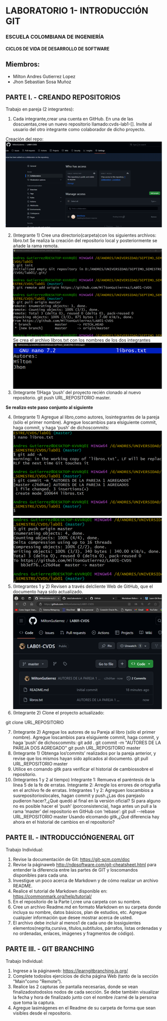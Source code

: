 # LABORATORIO 1- INTRODUCCIÓN GIT
### ESCUELA COLOMBIANA DE INGENIERÍA
#### CICLOS DE VIDA DE DESARROLLO DE SOFTWARE

## Miembros:
* Milton Andres Gutierrez Lopez
* Jhon Sebastian Sosa Muñoz
## PARTE I. - CREANDO REPOSITORIOS
Trabajo en pareja (2 integrantes):
1. Cada integrante,crear una cuenta en GitHub.
En una de las doscuentas,cree un nuevo repositorio llamado:cvds-lab1-[].
Invite al usuario del otro integrante como colaborador de dicho proyecto.

Creación del repo:
![Image][1]



2. (Integrante 1) Cree una directorio(carpeta)con los siguientes archivos:
libro.txt
Se realiza la creación del repositorio local y posteriormente se añade la rama remota.
![Image2][2]
Se crea el archivo libros.txt con los nombres de los dos integrantes
![Image3][3]
4. (Integrante 1)Haga ‘push’ del proyecto recién clonado al nuevo repositorio.
git push URL_REPOSITORIO master.


**Se realizo este paso conjunto al siguiente**

4. (Integrante 1) Agregue al libro,como autores, losintegrantes de la pareja (sólo el primer nombre). Agregue loscambios para elsiguiente commit,
haga commit, y haga ‘push’ de dichoscommits:
![Image4][4]
![Image5][5]
5. (Integrantes 1 y 2) Revisen a través delcliente Web de GitHub, que el documento haya sido actualizado.
![Image5][6]
6. (Integrante 2) Clone el proyecto actualizado:

git clone URL_REPOSITORIO


7. (Integrante 2) Agregue los autores de su Pareja al libro (sólo el primer nombre). Agregue loscambios para elsiguiente commit, haga commit, y haga
‘push’ de dichoscommits:
git add .
git commit -m "AUTORES DE LA PAREJA DOS AGREGADO"
git push URL_REPOSITORIO master
8. (Integrante 1) Obtenga los‘commits’ realizados por la pareja anterior, y revise que los mismos hayan sido aplicados al documento.
git pull URL_REPOSITORIO master
9. Utilice en comando gitk para verificar el historial de cambiossobre el repositorio.
10. (Integrantes 1 y 2 al tiempo)
Integrante 1: Remueva el paréntesis de la línea 5 de la fe de erratas.
Integrante 2: Arregle los errores de ortografía en el archivo fe de erratas.
Integrantes 1 y 2: Agreguen loscambios a susrepositorioslocales, hagan commit y push.¿Las dos parejaslo pudieron hacer?,¿Qué quedó al final en la
versión oficial?
Si para alguno no es posible hacer el ‘push’ (porconsistencia), haga antes un pull a la rama ‘master’ del repositorio en GitHub con ‘rebase’:
git pull --rebase URL_REPOSITORIO master
Usando elcomando gitk,¿Qué diferencia hay ahora en el historial de cambios en el repositorio?

## PARTE II. - INTRODUCCIÓNGENERAL GIT
Trabajo Individual:
1. Revise la documentación de Git: https://git-scm.com/doc
2. Revise la páginaweb http://ndpsoftware.com/git-cheatsheet.html para entender la diferencia entre las partes de GIT y loscomandos disponibles para
cada una.
3. Investigue un poco acerca de Markdown y de cómo realizar un archivo README.
4. Realice el tutorial de Markdown disponible en: https://commonmark.org/help/tutorial/
5. En el repositorio de la Parte I,cree una carpeta con su nombre.
6. Cree un archivo Readme.md en formato Markdown en su carpeta donde incluya su nombre, datos básicos, plan de estudios, etc. Agregue
cualquier información que desee mostrar acerca de usted.
7. El archivo debe incluir al menos1 de cada uno de lossiguientes elementos(negrita,cursiva, títulos,subtítulos, párrafos, listas ordenadas y no
ordenadas, enlaces, imágenes y fragmentos de código).

## PARTE III. - GIT BRANCHING
Trabajo Individual:
1. Ingrese a la páginaweb: https://learngitbranching.js.org/
2. Complete todoslos ejercicios de dicha página Web (tanto de la sección "Main"como "Remote").
3. Realice las 2 capturas de pantalla necesarias, donde se vean finalizadostodoslos nodos de cada sección. Se debe también visualizar la fecha y hora de
finalizado junto con el nombre /carné de la persona que toma la captura.
4. Agregue lasimágenes en el Readme de su carpeta de forma que sean visibles desde el repositorio.

[1]: https://github.com/MiltonGutierrez/LAB01-CVDS/blob/master/images/1.png
[2]: https://github.com/MiltonGutierrez/LAB01-CVDS/blob/master/images/2.png
[3]: https://github.com/MiltonGutierrez/LAB01-CVDS/blob/master/images/3.png
[4]: https://github.com/MiltonGutierrez/LAB01-CVDS/blob/master/images/4.png
[5]: https://github.com/MiltonGutierrez/LAB01-CVDS/blob/master/images/5.png
[6]: https://github.com/MiltonGutierrez/LAB01-CVDS/blob/master/images/6.png
[7]: https://github.com/MiltonGutierrez/LAB01-CVDS/blob/master/images/7.png
[8]: https://github.com/MiltonGutierrez/LAB01-CVDS/blob/master/images/8.png
[9]: https://github.com/MiltonGutierrez/LAB01-CVDS/blob/master/images/9.png
[10]: https://github.com/MiltonGutierrez/LAB01-CVDS/blob/master/images/10.png
[11]: https://github.com/MiltonGutierrez/LAB01-CVDS/blob/master/images/11.png
[12]: https://github.com/MiltonGutierrez/LAB01-CVDS/blob/master/images/12.png
[13]: https://github.com/MiltonGutierrez/LAB01-CVDS/blob/master/images/13.png
[14]: https://github.com/MiltonGutierrez/LAB01-CVDS/blob/master/images/14.png
[15]: https://github.com/MiltonGutierrez/LAB01-CVDS/blob/master/images/15.png
